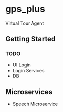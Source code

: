 # gps_plus

Virtual Tour Agent

## Getting Started

### TODO

* UI Login
* Login Services
* DB


## Microservices

* Speech Microservice
